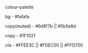 colour-palette

bg - #fafafa

copy(muted) - #6d6f7b || #5b5e6d

copy - #1F1021

cta - #FFEE3C || #FDEC00 || #FFD700